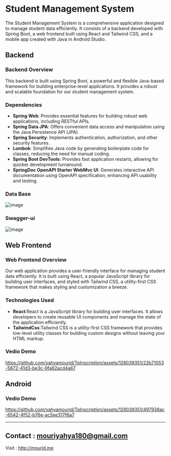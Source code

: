# Student Management System
The Student Management System is a comprehensive application designed to manage student data efficiently. It consists of a backend developed with Spring Boot,
a web frontend built using React and Tailwind CSS, and a mobile app created with Java in Android Studio.

## Backend
### Backend Overview
This backend is built using Spring Boot, a powerful and flexible Java-based framework for building enterprise-level applications. It provides a robust and scalable foundation for our student management system.
### Dependencies
- **Spring Web**: Provides essential features for building robust web applications, including RESTful APIs.
- **Spring Data JPA**: Offers convenient data access and manipulation using the Java Persistence API (JPA).
- **Spring Security**: Implements authentication, authorization, and other security features.
- **Lombok**: Simplifies Java code by generating boilerplate code for classes, reducing the need for manual coding.
- **Spring Boot DevTools:** Provides fast application restarts, allowing for quicker development turnaround.
- **SpringDoc OpenAPI Starter WebMvc UI**: Generates interactive API documentation using OpenAPI specification, enhancing API usability and testing.
### Data Base 
![image](https://github.com/yahyamourid/TpInscription/assets/128039351/012d2422-4955-4b8b-8ddd-8d35f67763c3)
### Swagger-ui
![image](https://github.com/yahyamourid/TpInscription/assets/128039351/8602df9d-7262-4e9c-9994-cc0f9a1eaa40)

## Web Frontend
### Web Frontend Overview
Our web application provides a user-friendly interface for managing student data efficiently. It is built using React, a popular JavaScript library for building user interfaces, and styled with Tailwind CSS, a utility-first CSS framework that makes styling and customization a breeze.
### Technologies Used
- **React**:React is a JavaScript library for building user interfaces. It allows developers to create reusable UI components and manage the state of the application efficiently.
- **TailwindCss**:Tailwind CSS is a utility-first CSS framework that provides low-level utility classes for building custom designs without leaving your HTML markup.
### Vedio Demo


https://github.com/yahyamourid/TpInscription/assets/128039351/22b71053-5872-41d3-be3c-9fa62acd4a67


## Android 
### Vedio Demo

https://github.com/yahyamourid/TpInscription/assets/128039351/497938ac-6542-4f52-b76e-ac5ee317f6a7

---
**Contact** : mouriyahya180@gmail.com
---
Visit : http://mourid.me





